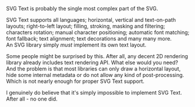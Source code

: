 SVG Text is probably the single most complex part of the SVG.

SVG Text supports all languages; horizontal, vertical and text-on-path layouts;
right-to-left layout; filling, stroking, masking and filtering;
characters rotation; manual character positioning; automatic font matching; font fallback;
text alignment; text decorations and many many more.<br>
An SVG library simply _must_ implement its own text layout.

Some people might be surprised by this. After all, any decent 2D rendering library already includes
text rendering API. What else would you need?<br>
And the problem is that most libraries can only draw a horizontal layout,
hide some internal metadata or do not allow any kind of post-processing.
Which is not nearly enough for proper SVG Text support.

I genuinely do believe that it's simply impossible to implement SVG Text.
After all - no one did.
